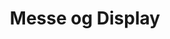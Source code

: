 ---
layout: portfolio
is_portfolio: true
id: messe_og_display
order: 5
header-img: /assets/images/messe_og_display/5.jpg
header-img-th: /assets/images/messe_og_display/5-th.jpg
title: Messe og Display
---